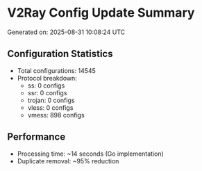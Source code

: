 # V2Ray Config Update Summary
Generated on: 2025-08-31 10:08:24 UTC

## Configuration Statistics
- Total configurations: 14545
- Protocol breakdown:
  - ss: 0 configs
  - ssr: 0 configs
  - trojan: 0 configs
  - vless: 0 configs
  - vmess: 898 configs

## Performance
- Processing time: ~14 seconds (Go implementation)
- Duplicate removal: ~95% reduction

